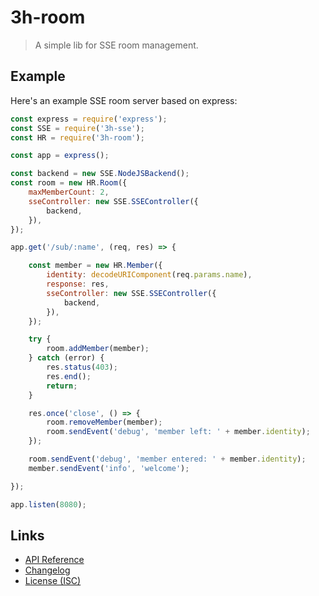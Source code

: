 # 3h-room

> A simple lib for SSE room management.

## Example

Here's an example SSE room server based on express:

```js
const express = require('express');
const SSE = require('3h-sse');
const HR = require('3h-room');

const app = express();

const backend = new SSE.NodeJSBackend();
const room = new HR.Room({
    maxMemberCount: 2,
    sseController: new SSE.SSEController({
        backend,
    }),
});

app.get('/sub/:name', (req, res) => {

    const member = new HR.Member({
        identity: decodeURIComponent(req.params.name),
        response: res,
        sseController: new SSE.SSEController({
            backend,
        }),
    });

    try {
        room.addMember(member);
    } catch (error) {
        res.status(403);
        res.end();
        return;
    }

    res.once('close', () => {
        room.removeMember(member);
        room.sendEvent('debug', 'member left: ' + member.identity);
    });

    room.sendEvent('debug', 'member entered: ' + member.identity);
    member.sendEvent('info', 'welcome');

});

app.listen(8080);
```

## Links

- [API Reference](https://github.com/huang2002/3h-room/wiki)
- [Changelog](./CHANGELOG.md)
- [License (ISC)](./LICENSE)
